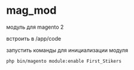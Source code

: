 # mag_mod

модуль для magento 2 

встроить в /app/code

запустить команды для инициализации модуля

`php bin/magento module:enable First_Stikers`